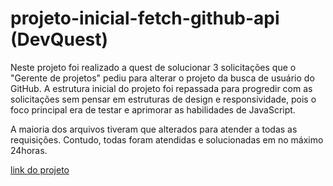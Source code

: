 # projeto-inicial-fetch-github-api (DevQuest)

Neste projeto foi realizado a quest de solucionar 3 solicitações que o "Gerente de projetos" pediu para alterar o projeto da busca de usuário do GitHub. A estrutura inicial do projeto foi repassada para progredir com as solicitações sem pensar em estruturas de design e responsividade, pois o foco principal era de testar e aprimorar as habilidades de JavaScript.

A maioria dos arquivos tiveram que alterados para atender a todas as requisições. Contudo, todas foram atendidas e solucionadas em no máximo 24horas.

[link do projeto](https://edsnows.github.io/projeto-inicial-fetch-github-api__DevQuest/)
